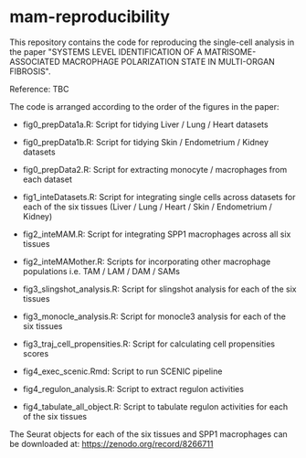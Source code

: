 # mam-reproducibility
This repository contains the code for reproducing the single-cell analysis in the paper "SYSTEMS LEVEL IDENTIFICATION OF A MATRISOME-ASSOCIATED MACROPHAGE POLARIZATION STATE IN MULTI-ORGAN FIBROSIS". 

Reference: TBC

The code is arranged according to the order of the figures in the paper:
- fig0_prepData1a.R: Script for tidying Liver / Lung / Heart datasets
- fig0_prepData1b.R: Script for tidying Skin / Endometrium / Kidney datasets
- fig0_prepData2.R: Script for extracting monocyte / macrophages from each dataset

- fig1_inteDatasets.R: Script for integrating single cells across datasets for each of the six tissues (Liver / Lung / Heart / Skin / Endometrium / Kidney)
- fig2_inteMAM.R: Script for integrating SPP1 macrophages across all six tissues
- fig2_inteMAMother.R: Scripts for incorporating other macrophage populations i.e. TAM / LAM / DAM / SAMs

- fig3_slingshot_analysis.R: Script for slingshot analysis for each of the six tissues
- fig3_monocle_analysis.R: Script for monocle3 analysis for each of the six tissues
- fig3_traj_cell_propensities.R: Script for calculating cell propensities scores

- fig4_exec_scenic.Rmd: Script to run SCENIC pipeline
- fig4_regulon_analysis.R: Script to extract regulon activities
- fig4_tabulate_all_object.R: Script to tabulate regulon activities for each of the six tissues

The Seurat objects for each of the six tissues and SPP1 macrophages can be downloaded at: https://zenodo.org/record/8266711

